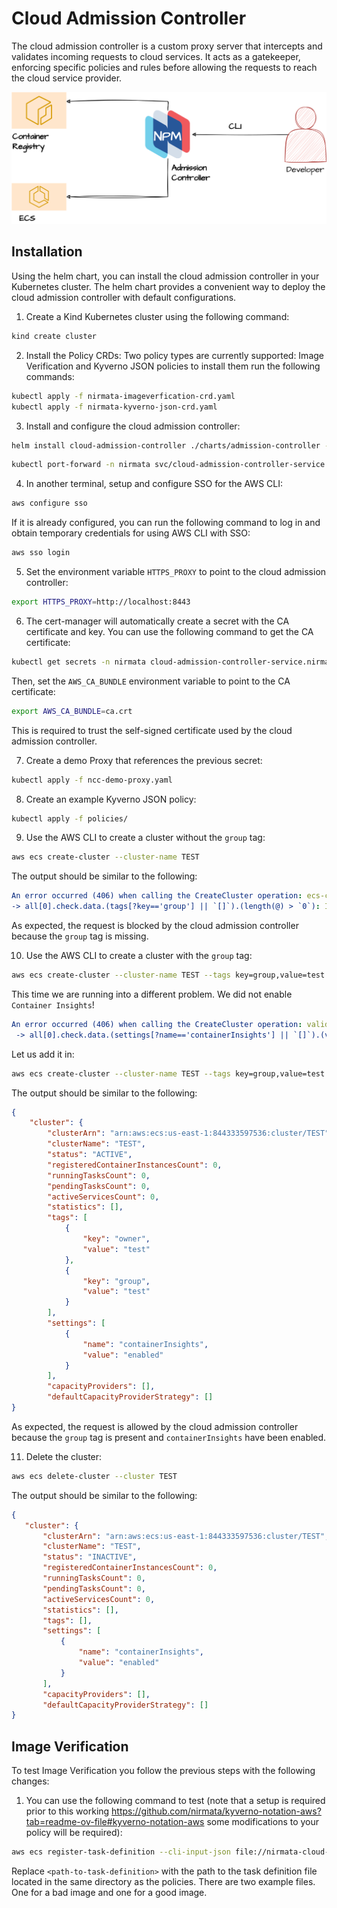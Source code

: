 # Cloud Admission Controller

The cloud admission controller is a custom proxy server that intercepts and validates incoming requests to cloud services. It acts as a gatekeeper, enforcing specific policies and rules before allowing the requests to reach the cloud service provider.

![Admission Controller](AdmissionController.png)

## Installation

Using the helm chart, you can install the cloud admission controller in your Kubernetes cluster. The helm chart provides a convenient way to deploy the cloud admission controller with default configurations.

1. Create a Kind Kubernetes cluster using the following command:
```bash
kind create cluster
```

2. Install the Policy CRDs:
Two policy types are currently supported: Image Verification and Kyverno JSON policies to install them run the following commands:
```bash
kubectl apply -f nirmata-imageverfication-crd.yaml
kubectl apply -f nirmata-kyverno-json-crd.yaml
```

3. Install and configure the cloud admission controller:
```bash
helm install cloud-admission-controller ./charts/admission-controller --create-namespace --namespace nirmata
```

```bash
kubectl port-forward -n nirmata svc/cloud-admission-controller-service 8443:8443
```

4. In another terminal, setup and configure SSO for the AWS CLI:
```bash
aws configure sso
```

If it is already configured, you can run the following command to log in and obtain temporary credentials for using AWS CLI with SSO:
```bash
aws sso login
 ```

5. Set the environment variable `HTTPS_PROXY` to point to the cloud admission controller:
```bash
export HTTPS_PROXY=http://localhost:8443
```

6. The cert-manager will automatically create a secret with the CA certificate and key. You
can use the following command to get the CA certificate:
```bash
kubectl get secrets -n nirmata cloud-admission-controller-service.nirmata.svc.tls-ca -o jsonpath="{.data.tls\.crt}" | base64 --decode > ca.crt
```

Then, set the `AWS_CA_BUNDLE` environment variable to point to the CA certificate:
```bash
export AWS_CA_BUNDLE=ca.crt
```

This is required to trust the self-signed certificate used by the cloud admission controller.

7. Create a demo Proxy that references the previous secret:
```bash
kubectl apply -f ncc-demo-proxy.yaml
```

8. Create an example Kyverno JSON policy:
```bash
kubectl apply -f policies/
```

9. Use the AWS CLI to create a cluster without the `group` tag:
```bash
aws ecs create-cluster --cluster-name TEST
```

The output should be similar to the following:
```yaml
An error occurred (406) when calling the CreateCluster operation: ecs-cluster.check-tags TEST: -> A 'group' tag is required
-> all[0].check.data.(tags[?key=='group'] || `[]`).(length(@) > `0`): Invalid value: false: Expected value: true
```

As expected, the request is blocked by the cloud admission controller because the `group` tag is missing.

10. Use the AWS CLI to create a cluster with the `group` tag:
```bash
aws ecs create-cluster --cluster-name TEST --tags key=group,value=test key=owner,value=test
```

This time we are running into a different problem. We did not enable `Container Insights`!
```yaml
An error occurred (406) when calling the CreateCluster operation: validate-ecs-container-insights-enabled.validate-ecs-container-insights-enabled TEST: -> From NCC - ECS container insights must be enabled on clusters
 -> all[0].check.data.(settings[?name=='containerInsights'] || `[]`).(value == 'enabled'): Invalid value: false: Expected value: true
```

Let us add it in:
```bash
aws ecs create-cluster --cluster-name TEST --tags key=group,value=test key=owner,value=test --settings name=containerInsights,value=enabled
```

The output should be similar to the following:
```json
{
    "cluster": {
        "clusterArn": "arn:aws:ecs:us-east-1:844333597536:cluster/TEST",
        "clusterName": "TEST",
        "status": "ACTIVE",
        "registeredContainerInstancesCount": 0,
        "runningTasksCount": 0,
        "pendingTasksCount": 0,
        "activeServicesCount": 0,
        "statistics": [],
        "tags": [
            {
                "key": "owner",
                "value": "test"
            },
            {
                "key": "group",
                "value": "test"
            }
        ],
        "settings": [
            {
                "name": "containerInsights",
                "value": "enabled"
            }
        ],
        "capacityProviders": [],
        "defaultCapacityProviderStrategy": []
}
```

As expected, the request is allowed by the cloud admission controller because the `group` tag is present and `containerInsights` have been enabled.

11. Delete the cluster:
```bash
aws ecs delete-cluster --cluster TEST
```

The output should be similar to the following:
```json
{
   "cluster": {
       "clusterArn": "arn:aws:ecs:us-east-1:844333597536:cluster/TEST",
       "clusterName": "TEST",
       "status": "INACTIVE",
       "registeredContainerInstancesCount": 0,
       "runningTasksCount": 0,
       "pendingTasksCount": 0,
       "activeServicesCount": 0,
       "statistics": [],
       "tags": [],
       "settings": [
           {
               "name": "containerInsights",
               "value": "enabled"
           }
       ],
       "capacityProviders": [],
       "defaultCapacityProviderStrategy": []
}
```

## Image Verification

To test Image Verification you follow the previous steps with the following changes:

1. You can use the following command to test (note that a setup is required prior to this working https://github.com/nirmata/kyverno-notation-aws?tab=readme-ov-file#kyverno-notation-aws some modifications to your policy will be required):
```bash
aws ecs register-task-definition --cli-input-json file://nirmata-cloud-controller/image-verification/aws-signer/bad-task.json
```

Replace `<path-to-task-definition>` with the path to the task definition file located in the same directory as the policies. There are two example files. One for a bad image and one for a good image.
